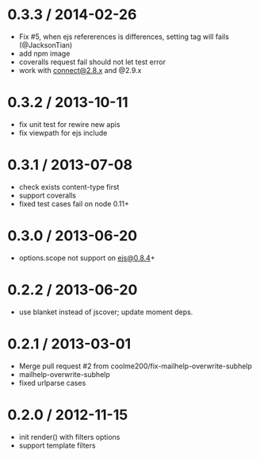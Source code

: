 
0.3.3 / 2014-02-26 
==================

  * Fix #5, when ejs refererences is differences, setting tag will fails (@JacksonTian)
  * add npm image
  * coveralls request fail should not let test error
  * work with connect@2.8.x and @2.9.x

0.3.2 / 2013-10-11 
==================

  * fix unit test for rewire new apis
  * fix viewpath for ejs include

0.3.1 / 2013-07-08 
==================

  * check exists content-type first
  * support coveralls
  * fixed test cases fail on node 0.11+

0.3.0 / 2013-06-20 
==================

  * options.scope not support on ejs@0.8.4+

0.2.2 / 2013-06-20 
==================

  * use blanket instead of jscover; update moment deps.

0.2.1 / 2013-03-01 
==================

  * Merge pull request #2 from coolme200/fix-mailhelp-overwrite-subhelp
  * mailhelp-overwrite-subhelp
  * fixed urlparse cases

0.2.0 / 2012-11-15 
==================

  * init render() with filters options
  * support template filters
